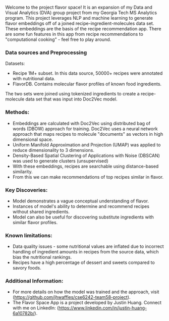Welcome to the project flavor space! It is an expansion of my Data and Visual Analytics (DVA) group project from my Georgia Tech MS Analytics program. This project leverages NLP and machine learning to generate flavor embeddings off of a joined recipe-ingredient-molecules data set. These embeddings are the basis of the recipe recommendation app. There are some fun features in this app from recipe recommendations to "computational cooking" - feel free to play around.

### Data sources and Preprocessing

Datasets:

- Recipe 1M+ subset. In this data source, 50000+ recipes were annotated with nutritional data.
- FlavorDB. Contains molecular flavor profiles of known food ingredients.

The two sets were joined using tokenized ingredients to create a recipe-molecule data set that was input into Doc2Vec model.

### Methods:

- Embeddings are calculated with Doc2Vec using distributed bag of words (DBOW) approach for training. Doc2Vec uses a neural network approach that maps recipes to molecule "documents" as vectors in high dimensional space.
- Uniform Manifold Approximation and Projection (UMAP) was applied to reduce dimensionality to 3 dimensions.
- Density-Based Spatial Clustering of Applications with Noise (DBSCAN) was used to generate clusters (unsupervised)
- With these embeddings, recipes are searchable using distance-based similarity.
- From this we can make recommendations of top recipes similar in flavor.

### Key Discoveries:

- Model demonstrates a vague conceptual understanding of flavor.
- Instances of model's ability to determine and recommend recipes without shared ingredients.
- Model can also be useful for discovering substitute ingredients with similar flavor profiles.

### Known limitations:

- Data quality issues - some nutritional values are inflated due to incorrect handling of ingredient amounts in recipes from the source data, which bias the nutritional rankings.
- Recipes have a high percentage of dessert and sweets compared to savory foods.

### Additional Information:

- For more details on how the model was trained and the approach, visit (https://github.com/jhwaffles/cse6242-team58-project).
- The Flavor Space App is a project developed by Justin Huang. Connect with me on LinkedIn: (https://www.linkedin.com/in/justin-huang-6a10782b/).
